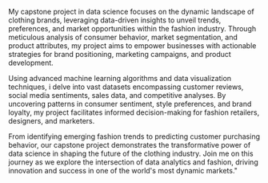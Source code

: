 My capstone project in data science focuses on the dynamic landscape of clothing brands, leveraging data-driven insights to unveil trends, preferences, and market opportunities within the fashion industry. Through meticulous analysis of consumer behavior, market segmentation, and product attributes, my project aims to empower businesses with actionable strategies for brand positioning, marketing campaigns, and product development.

Using advanced machine learning algorithms and data visualization techniques, i delve into vast datasets encompassing customer reviews, social media sentiments, sales data, and competitive analyses. By uncovering patterns in consumer sentiment, style preferences, and brand loyalty, my project facilitates informed decision-making for fashion retailers, designers, and marketers.

From identifying emerging fashion trends to predicting customer purchasing behavior, our capstone project demonstrates the transformative power of data science in shaping the future of the clothing industry. Join me on this journey as we explore the intersection of data analytics and fashion, driving innovation and success in one of the world's most dynamic markets."





